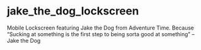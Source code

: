 jake_the_dog_lockscreen
=======================

Mobile Lockscreen featuring Jake the Dog from Adventure Time. Because “Sucking at something is the first step to being sorta good at something” –Jake the Dog
